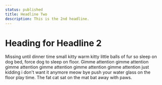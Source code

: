 ```yaml
---
status: published
title: Headline Two
description: This is the 2nd headline.
---
```


<script context="module">
  import image from './images/circles.svg';
  metadata.image = image;
</script>

# Heading for Headline 2

Missing until dinner time small kitty warm kitty little balls of fur so sleep on dog bed, force dog to sleep on floor. Gimme attention gimme attention gimme attention gimme attention gimme attention gimme attention just kidding i don't want it anymore meow bye push your water glass on the floor play time. The fat cat sat on the mat bat away with paws.